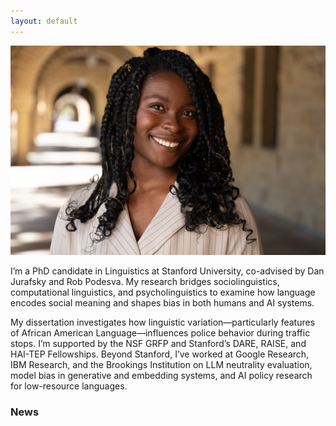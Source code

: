 ```yaml
---
layout: default
---
```

<img class="profile-picture" src="imgs/me.jpg">

I’m a PhD candidate in Linguistics at Stanford University, co-advised by Dan Jurafsky and Rob Podesva. My research bridges sociolinguistics, computational linguistics, and psycholinguistics to examine how language encodes social meaning and shapes bias in both humans and AI systems.

My dissertation investigates how linguistic variation—particularly features of African American Language—influences police behavior during traffic stops. I’m supported by the NSF GRFP and Stanford’s DARE, RAISE, and HAI-TEP Fellowships. Beyond Stanford, I’ve worked at Google Research, IBM Research, and the Brookings Institution on LLM neutrality evaluation, model bias in generative and embedding systems, and AI policy research for low-resource languages.

### News
